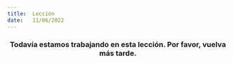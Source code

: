 ```yaml
---
title:  Lección
date:   11/06/2022
---
```


### <center>Todavía estamos trabajando en esta lección. Por favor, vuelva más tarde.</center>